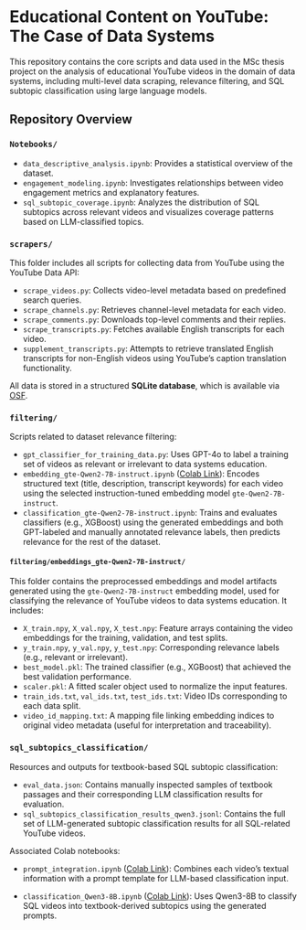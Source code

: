 # Educational Content on YouTube: The Case of Data Systems

This repository contains the core scripts and data used in the MSc thesis project on the analysis of educational YouTube videos in the domain of data systems, including multi-level data scraping, relevance filtering, and SQL subtopic classification using large language models.

## Repository Overview

### `Notebooks/`

- `data_descriptive_analysis.ipynb`: Provides a statistical overview of the dataset.
- `engagement_modeling.ipynb`: Investigates relationships between video engagement metrics and explanatory features.
- `sql_subtopic_coverage.ipynb`: Analyzes the distribution of SQL subtopics across relevant videos and visualizes coverage patterns based on LLM-classified topics.

### `scrapers/`
This folder includes all scripts for collecting data from YouTube using the YouTube Data API:

- `scrape_videos.py`: Collects video-level metadata based on predefined search queries.
- `scrape_channels.py`: Retrieves channel-level metadata for each video.
- `scrape_comments.py`: Downloads top-level comments and their replies.
- `scrape_transcripts.py`: Fetches available English transcripts for each video.
- `supplement_transcripts.py`: Attempts to retrieve translated English transcripts for non-English videos using YouTube’s caption translation functionality.

All data is stored in a structured **SQLite database**, which is available via [OSF](https://doi.org/10.17605/OSF.IO/FTN2S).
### `filtering/`
Scripts related to dataset relevance filtering:

- `gpt_classifier_for_training_data.py`: Uses GPT-4o to label a training set of videos as relevant or irrelevant to data systems education.
- `embedding_gte-Qwen2-7B-instruct.ipynb` ([Colab Link](https://colab.research.google.com/drive/1KoGi1imRf9sWOe_OrlZ9uZVQ_kWNC1wC?usp=sharing)): Encodes structured text (title, description, transcript keywords) for each video using the selected instruction-tuned embedding model `gte-Qwen2-7B-instruct`.
- `classification_gte-Qwen2-7B-instruct.ipynb`: Trains and evaluates classifiers (e.g., XGBoost) using the generated embeddings and both GPT-labeled and manually annotated relevance labels, then predicts relevance for the rest of the dataset.
#### `filtering/embeddings_gte-Qwen2-7B-instruct/`
This folder contains the preprocessed embeddings and model artifacts generated using the `gte-Qwen2-7B-instruct` embedding model, used for classifying the relevance of YouTube videos to data systems education. It includes:

- `X_train.npy`, `X_val.npy`, `X_test.npy`: Feature arrays containing the video embeddings for the training, validation, and test splits.
- `y_train.npy`, `y_val.npy`, `y_test.npy`: Corresponding relevance labels (e.g., relevant or irrelevant).
- `best_model.pkl`: The trained classifier (e.g., XGBoost) that achieved the best validation performance.
- `scaler.pkl`: A fitted scaler object used to normalize the input features.
- `train_ids.txt`, `val_ids.txt`, `test_ids.txt`: Video IDs corresponding to each data split.
- `video_id_mapping.txt`: A mapping file linking embedding indices to original video metadata (useful for interpretation and traceability).

### `sql_subtopics_classification/`
Resources and outputs for textbook-based SQL subtopic classification:

- `eval_data.json`: Contains manually inspected samples of textbook passages and their corresponding LLM classification results for evaluation.
- `sql_subtopics_classification_results_qwen3.jsonl`: Contains the full set of LLM-generated subtopic classification results for all SQL-related YouTube videos.

Associated Colab notebooks:

- `prompt_integration.ipynb` ([Colab Link](https://colab.research.google.com/drive/17t-URq0vzV0T3nn5cMtzmeCPhecEWJCy?usp=sharing)): Combines each video’s textual information with a prompt template for LLM-based classification input.

- `classification_Qwen3-8B.ipynb` ([Colab Link](https://colab.research.google.com/drive/1cgV7WK8w4nRAJX6wmGTC4_ZC5IzmQe0T?usp=sharing)): Uses Qwen3-8B to classify SQL videos into textbook-derived subtopics using the generated prompts.
